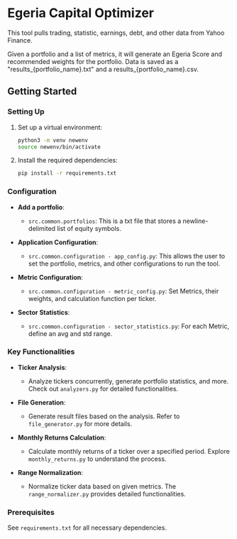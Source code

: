 # Egeria Capital Optimizer

This tool pulls trading, statistic, earnings, debt, and other data from Yahoo Finance.

Given a portfolio and a list of metrics, it will generate an Egeria Score and recommended weights for the portfolio. Data is saved as a "results_{portfolio_name}.txt" and a results_{portfolio_name}.csv.

## Getting Started

### Setting Up

1. Set up a virtual environment:
    ```bash
    python3 -m venv newenv
    source newenv/bin/activate
    ```

2. Install the required dependencies:
    ```bash
    pip install -r requirements.txt
    ```

### Configuration

- **Add a portfolio**: 
    - `src.common.portfolios`: This is a txt file that stores a newline-delimited list of equity symbols.

- **Application Configuration**:
    - `src.common.configuration - app_config.py`: This allows the user to set the portfolio, metrics, and other configurations to run the tool.

- **Metric Configuration**:
    - `src.common.configuration - metric_config.py`: Set Metrics, their weights, and calculation function per ticker.

- **Sector Statistics**:
    - `src.common.configuration - sector_statistics.py`: For each Metric, define an avg and std range.

### Key Functionalities

- **Ticker Analysis**:
    - Analyze tickers concurrently, generate portfolio statistics, and more. Check out `analyzers.py` for detailed functionalities.

- **File Generation**:
    - Generate result files based on the analysis. Refer to `file_generator.py` for more details.

- **Monthly Returns Calculation**:
    - Calculate monthly returns of a ticker over a specified period. Explore `monthly_returns.py` to understand the process.

- **Range Normalization**:
    - Normalize ticker data based on given metrics. The `range_normalizer.py` provides detailed functionalities.

### Prerequisites

See `requirements.txt` for all necessary dependencies.
